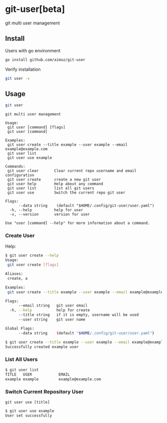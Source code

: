 # git-user[beta]

git multi user management

## Install

Users with go environment

```zsh
go install github.com/aimuz/git-user
```

Verify installation

```bash
git user -v
```

## Usage

```bash
git user
```

```
git multi user management

Usage:
 git user [command] [flags]
 git user [command]

Examples:
 git user create --title example --user example --email example@example.com
 git user list
 git user use example

Commands:
 git user clear       Clear current repo username and email configuration
 git user create      create a new git user
 git user help        Help about any command
 git user list        list all git users
 git user use         Switch the current repo git user

Flags:
      --data string    (default "$HOME/.config/git-user/user.yaml")
  -h, --help          help for user
  -v, --version       version for user

Use "user [command] --help" for more information about a command.
```

### Create User

Help:

```bash
$ git user create --help 
Usage:
 git user create [flags]

Aliases:
 create, a

Examples:
 git user create --title example --user example --email example@example.com

Flags:
      --email string   git user email
  -h, --help           help for create
      --title string   if it is empty, username will be used
      --user string    git user name

Global Flags:
      --data string    (default "$HOME/.config/git-user/user.yaml")
```

```bash
$ git user create --title example --user example --email example@example.com
Successfully created example user
```

### List All Users

```bash
$ git user list                                                             
TITLE   USER            EMAIL                   
example example         example@example.com     
```

### Switch Current Repository User

`git user use [title]`

```bash
$ git user use example 
User set successfully

```
